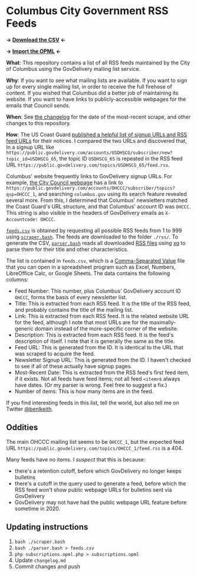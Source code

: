 # Columbus City Government RSS Feeds

**→ [Download the CSV](./feeds.csv) ←**

**→ [Import the OPML](./subscriptions.opml) ←**

**What**: This repository contains a list of all RSS feeds maintained by the City of Columbus using the GovDelivery mailing list service.

**Why**: If you want to see what mailing lists are available. If you want to sign up for every single mailing list, in order to receive the full firehose of content. If you wished that Columbus did a better job of maintaining its website. If you want to have links to publicly-accessible webpages for the emails that Council sends.

**When**: See [the changelog](./changelog.md) for the date of the most-recent scrape, and other changes to this repository.

**How**: The US Coast Guard [published a helpful list of signup URLs and RSS feed URLs](https://www.navcen.uscg.gov/subscribe-email-rss-feeds) for their notices. I compared the two URLs and discovered that, In a signup URL like `https://public.govdelivery.com/accounts/USDHSCG/subscriber/new?topic_id=USDHSCG_65`, the topic ID `USDHSCG_65` is repeated in the RSS feed URL `https://public.govdelivery.com/topics/USDHSCG_65/feed.rss`.

Columbus' website frequently links to GovDelivery signup URLs. For example, [the City Council webpage](https://www.columbus.gov/council/) has a link to `https://public.govdelivery.com/accounts/OHCCC/subscriber/topics?qsp=OHCCC_1`, and searching `columbus.gov` using its search feature revealed several more. From this, I determined that Columbus' newsletters matched the Coast Guard's URL structure, and that Columbus' account ID was `OHCCC`. This string is also visible in the headers of GovDelivery emails as `X-Accountcode: OHCCC`.

[`feeds.csv`](./feeds.csv) is obtained by requesting all possible RSS feeds from 1 to 999 using [`scraper.bash`](./scraper.bash). The feeds are downloaded to the folder `./rss/`. To generate the CSV, [`parser.bash`](./parser.bash) reads all downloaded [RSS files](https://en.wikipedia.org/wiki/RSS) using [xq](https://www.ashbyhq.com/blog/engineering/jq-and-yq) to parse them for their title and other characteristics.

The list is contained in `feeds.csv`, which is a [Comma-Separated Value](https://en.wikipedia.org/wiki/Comma-separated_values) file that you can open in a spreadsheet program such as Excel, Numbers, LibreOffice Calc, or Google Sheets. The data contains the following columns:

- Feed Number: This number, plus Columbus' GovDelivery account ID `OHCCC`, forms the basis of every newsletter list.
- Title: This is extracted from each RSS feed. It is the title of the RSS feed, and probably contains the title of the mailing list.
- Link: This is extracted from each RSS feed. It is the related website URL for the feed, although I note that most URLs are for the maximally-generic domain instead of the more-specific corner of the website.
- Description: This is extracted from each RSS feed. It is the feed's description of itself. I note that it is generally the same as the title.
- Feed URL: This is generated from the ID. It is identical to the URL that was scraped to acquire the feed.
- Newsletter Signup URL: This is generated from the ID. I haven't checked to see if all of these actually have signup pages.
- Most-Recent Date: This is extracted from the RSS feed's first feed item, if it exists. Not all feeds have feed items; not all feed `<item>`s always have dates. (Or my parser is wrong. Feel free to suggest a fix.)
- Number of items: This is how many items are in the feed.

If you find interesting feeds in this list, tell the world, but also tell me on Twitter [@benlkeith](https://twitter.com/benlkeith).

## Oddities

The main OHCCC mailing list seems to be `OHCCC_1`, but the expected feed URL `https://public.govdelivery.com/topics/OHCCC_1/feed.rss` is a 404.

Many feeds have no items. I _suspect_ that this is because:

- there's a retention cutoff, before which GovDelivery no longer keeps bulletins
- there's a cutoff in the query used to generate a feed, before which the RSS feed won't show public webpage URLs for bulletins sent via GovDelivery
- GovDelivery may not have had the public webpage URL feature before sometime in 2020.

## Updating instructions

1. `bash ./scraper.bash`
2. `bash ./parser.bash > feeds.csv`
3. `php subscriptions.opml.php > subscriptions.opml`
4. Update `changelog.md`
5. Commit changes and push
